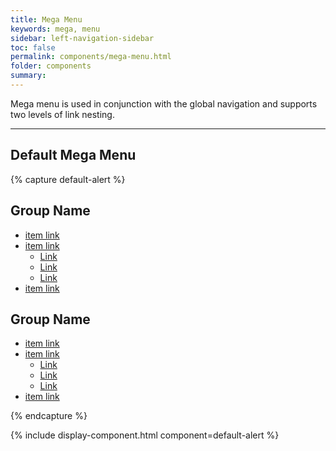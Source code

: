 ```yaml
---
title: Mega Menu
keywords: mega, menu
sidebar: left-navigation-sidebar
toc: false
permalink: components/mega-menu.html
folder: components
summary:
---
```


Mega menu is used in conjunction with the global navigation and supports two levels of link nesting.

<hr>

## Default Mega Menu

{% capture default-alert %}
<nav class="fd-mega-menu" id="">
    <div class="fd-mega-menu__group">
        <h1 class="fd-mega-menu__title">Group Name</h1>
        <ul class="fd-mega-menu__list">
            <li class="fd-mega-menu__item">
                <a class="fd-mega-menu__link" href="#">
                    item link
                </a>
            </li>
            <li class="fd-mega-menu__item">
                <a class="fd-mega-menu__link has-child" href="#" aria-controls="kIGVv418" aria-haspopup="true">
                    item link
                </a>
                <ul class="fd-mega-menu__sublist" id="kIGVv418" aria-hidden="true">
                    <li class="fd-mega-menu__subitem">
                        <a class="fd-mega-menu__sublink" href="#">
                            Link
                        </a>
                    </li>
                    <li class="fd-mega-menu__subitem">
                        <a class="fd-mega-menu__sublink" href="#">
                            Link
                        </a>
                    </li>
                    <li class="fd-mega-menu__subitem">
                        <a class="fd-mega-menu__sublink" href="#">
                            Link
                        </a>
                    </li>
                </ul>
            </li>
            <li class="fd-mega-menu__item">
                <a class="fd-mega-menu__link" href="#">
                    item link
                </a>
            </li>
        </ul>
    </div>
    <div class="fd-mega-menu__group">
        <h1 class="fd-mega-menu__title">Group Name</h1>
        <ul class="fd-mega-menu__list">
            <li class="fd-mega-menu__item">
                <a class="fd-mega-menu__link" href="#">
                    item link
                </a>
            </li>
            <li class="fd-mega-menu__item">
                <a class="fd-mega-menu__link has-child" href="#" aria-controls="iOnP0943" aria-haspopup="true">
                    item link
                </a>
                <ul class="fd-mega-menu__sublist" id="iOnP0943" aria-hidden="true">
                    <li class="fd-mega-menu__subitem">
                        <a class="fd-mega-menu__sublink" href="#">
                            Link
                        </a>
                    </li>
                    <li class="fd-mega-menu__subitem">
                        <a class="fd-mega-menu__sublink" href="#">
                            Link
                        </a>
                    </li>
                    <li class="fd-mega-menu__subitem">
                        <a class="fd-mega-menu__sublink" href="#">
                            Link
                        </a>
                    </li>
                </ul>
            </li>
            <li class="fd-mega-menu__item">
                <a class="fd-mega-menu__link" href="#">
                    item link
                </a>
            </li>
        </ul>
    </div>
</nav>
{% endcapture %}

{% include display-component.html component=default-alert %}
